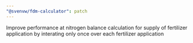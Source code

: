 ```yaml
---
"@svenvw/fdm-calculator": patch
---
```


Improve performance at nitrogen balance calculation for supply of fertilizer application by interating only once over each fertilizer application
